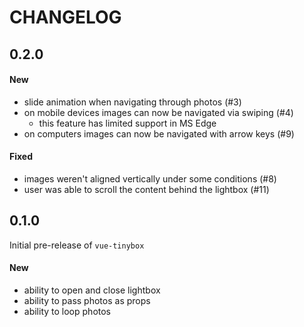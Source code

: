 # CHANGELOG

## 0.2.0

#### New

- slide animation when navigating through photos (#3)
- on mobile devices images can now be navigated via swiping (#4)
    - this feature has limited support in MS Edge
- on computers images can now be navigated with arrow keys (#9)

#### Fixed

- images weren't aligned vertically under some conditions (#8)
- user was able to scroll the content behind the lightbox (#11)

## 0.1.0

Initial pre-release of `vue-tinybox`

#### New

- ability to open and close lightbox
- ability to pass photos as props
- ability to loop photos
